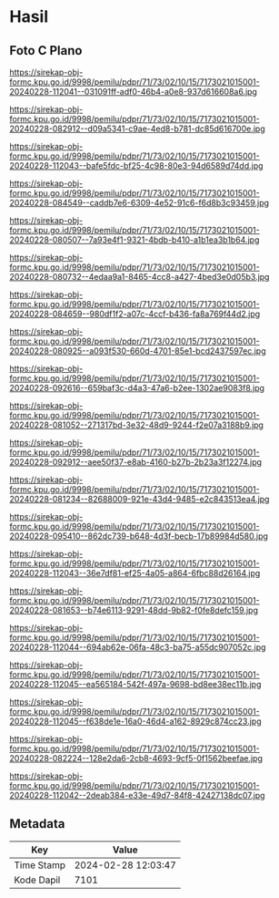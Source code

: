 # Hasil

## Foto C Plano

https://sirekap-obj-formc.kpu.go.id/9998/pemilu/pdpr/71/73/02/10/15/7173021015001-20240228-112041--031091ff-adf0-46b4-a0e8-937d616608a6.jpg

https://sirekap-obj-formc.kpu.go.id/9998/pemilu/pdpr/71/73/02/10/15/7173021015001-20240228-082912--d09a5341-c9ae-4ed8-b781-dc85d616700e.jpg

https://sirekap-obj-formc.kpu.go.id/9998/pemilu/pdpr/71/73/02/10/15/7173021015001-20240228-112043--bafe5fdc-bf25-4c98-80e3-94d6589d74dd.jpg

https://sirekap-obj-formc.kpu.go.id/9998/pemilu/pdpr/71/73/02/10/15/7173021015001-20240228-084549--caddb7e6-6309-4e52-91c6-f6d8b3c93459.jpg

https://sirekap-obj-formc.kpu.go.id/9998/pemilu/pdpr/71/73/02/10/15/7173021015001-20240228-080507--7a93e4f1-9321-4bdb-b410-a1b1ea3b1b64.jpg

https://sirekap-obj-formc.kpu.go.id/9998/pemilu/pdpr/71/73/02/10/15/7173021015001-20240228-080732--4edaa9a1-8465-4cc8-a427-4bed3e0d05b3.jpg

https://sirekap-obj-formc.kpu.go.id/9998/pemilu/pdpr/71/73/02/10/15/7173021015001-20240228-084659--980df1f2-a07c-4ccf-b436-fa8a769f44d2.jpg

https://sirekap-obj-formc.kpu.go.id/9998/pemilu/pdpr/71/73/02/10/15/7173021015001-20240228-080925--a093f530-660d-4701-85e1-bcd2437597ec.jpg

https://sirekap-obj-formc.kpu.go.id/9998/pemilu/pdpr/71/73/02/10/15/7173021015001-20240228-092616--659baf3c-d4a3-47a6-b2ee-1302ae9083f8.jpg

https://sirekap-obj-formc.kpu.go.id/9998/pemilu/pdpr/71/73/02/10/15/7173021015001-20240228-081052--271317bd-3e32-48d9-9244-f2e07a3188b9.jpg

https://sirekap-obj-formc.kpu.go.id/9998/pemilu/pdpr/71/73/02/10/15/7173021015001-20240228-092912--aee50f37-e8ab-4160-b27b-2b23a3f12274.jpg

https://sirekap-obj-formc.kpu.go.id/9998/pemilu/pdpr/71/73/02/10/15/7173021015001-20240228-081234--82688009-921e-43d4-9485-e2c843513ea4.jpg

https://sirekap-obj-formc.kpu.go.id/9998/pemilu/pdpr/71/73/02/10/15/7173021015001-20240228-095410--862dc739-b648-4d3f-becb-17b89984d580.jpg

https://sirekap-obj-formc.kpu.go.id/9998/pemilu/pdpr/71/73/02/10/15/7173021015001-20240228-112043--36e7df81-ef25-4a05-a864-6fbc88d26164.jpg

https://sirekap-obj-formc.kpu.go.id/9998/pemilu/pdpr/71/73/02/10/15/7173021015001-20240228-081653--b74e6113-9291-48dd-9b82-f0fe8defc159.jpg

https://sirekap-obj-formc.kpu.go.id/9998/pemilu/pdpr/71/73/02/10/15/7173021015001-20240228-112044--694ab62e-06fa-48c3-ba75-a55dc907052c.jpg

https://sirekap-obj-formc.kpu.go.id/9998/pemilu/pdpr/71/73/02/10/15/7173021015001-20240228-112045--ea565184-542f-497a-9698-bd8ee38ec11b.jpg

https://sirekap-obj-formc.kpu.go.id/9998/pemilu/pdpr/71/73/02/10/15/7173021015001-20240228-112045--f638de1e-16a0-46d4-a162-8929c874cc23.jpg

https://sirekap-obj-formc.kpu.go.id/9998/pemilu/pdpr/71/73/02/10/15/7173021015001-20240228-082224--128e2da6-2cb8-4693-9cf5-0f1562beefae.jpg

https://sirekap-obj-formc.kpu.go.id/9998/pemilu/pdpr/71/73/02/10/15/7173021015001-20240228-112042--2deab384-e33e-49d7-84f8-42427138dc07.jpg


## Metadata

| Key        | Value               |
| ---------- | ------------------- |
| Time Stamp | 2024-02-28 12:03:47 |
| Kode Dapil | 7101                |



